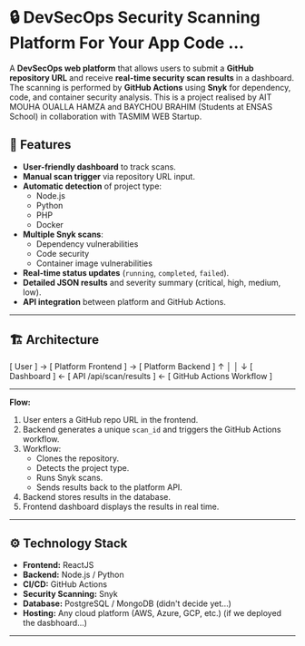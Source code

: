 # 🔒 DevSecOps Security Scanning Platform For Your App Code ...

 A **DevSecOps web platform** that allows users to submit a **GitHub repository URL** and receive **real-time security scan results** in a dashboard.  
The scanning is performed by **GitHub Actions** using **Snyk** for dependency, code, and container security analysis.
This is a project realised by AIT MOUHA OUALLA HAMZA and BAYCHOU BRAHIM (Students at ENSAS School) in collaboration with TASMIM WEB Startup.

## 📌 Features

- **User-friendly dashboard** to track scans.
- **Manual scan trigger** via repository URL input.
- **Automatic detection** of project type:
  - Node.js
  - Python
  - PHP
  - Docker
- **Multiple Snyk scans**:
  - Dependency vulnerabilities
  - Code security
  - Container image vulnerabilities
- **Real-time status updates** (`running`, `completed`, `failed`).
- **Detailed JSON results** and severity summary (critical, high, medium, low).
- **API integration** between platform and GitHub Actions.

---

## 🏗️ Architecture
[ User ] → [ Platform Frontend ] → [ Platform Backend ]
↑ │
│ ↓
[ Dashboard ] ← [ API /api/scan/results ] ← [ GitHub Actions Workflow ]

---

**Flow:**
1. User enters a GitHub repo URL in the frontend.
2. Backend generates a unique `scan_id` and triggers the GitHub Actions workflow.
3. Workflow:
   - Clones the repository.
   - Detects the project type.
   - Runs Snyk scans.
   - Sends results back to the platform API.
4. Backend stores results in the database.
5. Frontend dashboard displays the results in real time.

---

## ⚙️ Technology Stack

- **Frontend:** ReactJS
- **Backend:** Node.js / Python
- **CI/CD:** GitHub Actions
- **Security Scanning:** Snyk
- **Database:** PostgreSQL / MongoDB (didn't decide yet...)
- **Hosting:** Any cloud platform (AWS, Azure, GCP, etc.) (if we deployed the dasbhoard...)

---

